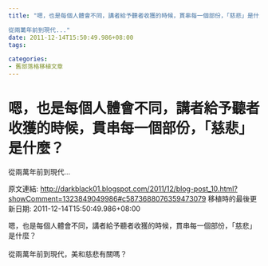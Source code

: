 ```yaml
---
title: "嗯，也是每個人體會不同，講者給予聽者收獲的時候，貫串每一個部份，「慈悲」是什麼？

從兩萬年前到現代..."
date: 2011-12-14T15:50:49.986+08:00
tags: 

categories:
- 舊部落格移植文章
---
```


# 嗯，也是每個人體會不同，講者給予聽者收獲的時候，貫串每一個部份，「慈悲」是什麼？

從兩萬年前到現代...

原文連結: http://darkblack01.blogspot.com/2011/12/blog-post_10.html?showComment=1323849049986#c5873688076359473079
移植時的最後更新日期: 2011-12-14T15:50:49.986+08:00

嗯，也是每個人體會不同，講者給予聽者收獲的時候，貫串每一個部份，「慈悲」是什麼？<br /><br />從兩萬年前到現代，美和慈悲有關嗎？
